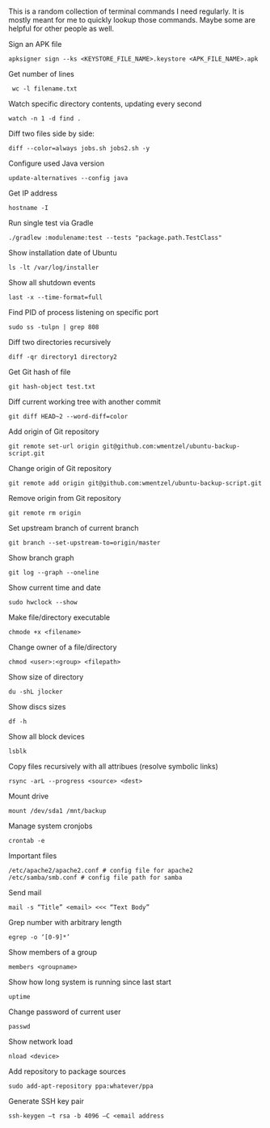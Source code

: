 ### 

This is a random collection of terminal commands I need regularly. It is mostly meant for me to quickly lookup those commands. Maybe some are helpful for other people as well.

Sign an APK file

    apksigner sign --ks <KEYSTORE_FILE_NAME>.keystore <APK_FILE_NAME>.apk

Get number of lines

     wc -l filename.txt

Watch specific directory contents, updating every second

    watch -n 1 -d find .

Diff two files side by side:

    diff --color=always jobs.sh jobs2.sh -y

Configure used Java version

    update-alternatives --config java

Get IP address

    hostname -I

Run single test via Gradle

    ./gradlew :modulename:test --tests "package.path.TestClass"

Show installation date of Ubuntu

    ls -lt /var/log/installer

Show all shutdown events

    last -x --time-format=full

Find PID of process listening on specific port

    sudo ss -tulpn | grep 808

Diff two directories recursively

    diff -qr directory1 directory2

Get Git hash of file

    git hash-object test.txt

Diff current working tree with another commit

    git diff HEAD~2 --word-diff=color

Add origin of Git repository

    git remote set-url origin git@github.com:wmentzel/ubuntu-backup-script.git

Change origin of Git repository

    git remote add origin git@github.com:wmentzel/ubuntu-backup-script.git

Remove origin from Git repository

    git remote rm origin

Set upstream branch of current branch

    git branch --set-upstream-to=origin/master

Show branch graph

    git log --graph --oneline

Show current time and date

    sudo hwclock --show

Make file/directory executable

    chmode +x <filename>

Change owner of a file/directory

    chmod <user>:<group> <filepath>

Show size of directory

    du -shL jlocker

Show discs sizes

    df -h

Show all block devices

    lsblk

Copy files recursively with all attribues (resolve symbolic links)

    rsync -arL --progress <source> <dest>

Mount drive

    mount /dev/sda1 /mnt/backup

Manage system cronjobs 

    crontab -e

Important files

    /etc/apache2/apache2.conf # config file for apache2
    /etc/samba/smb.conf # config file path for samba

Send mail

    mail -s “Title” <email> <<< “Text Body”

Grep number with arbitrary length

    egrep -o ‘[0-9]*’

Show members of a group

    members <groupname>

Show how long system is running since last start

    uptime

Change password of current user

    passwd

Show network load

    nload <device>

Add repository to package sources

    sudo add-apt-repository ppa:whatever/ppa

Generate SSH key pair

    ssh-keygen –t rsa -b 4096 –C <email address
